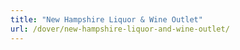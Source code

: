 ```yaml
---
title: "New Hampshire Liquor & Wine Outlet"
url: /dover/new-hampshire-liquor-and-wine-outlet/
---
```

